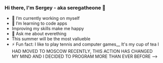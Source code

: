 ### Hi there, I'm Sergey - aka seregatheone 👋

- 🔭 I’m currently working on myself
- 🌱 I’m learning to code apps
- Improving my skills make me happy
- 💬 Ask me about everething 
- This summer will be the most vallueble 
- ⚡ Fun fact: I like to play tennis and computer games__
              It's my cup of tea
I HAD MOVED TO MOSCOW RECENTLY, THIS ACTION HAS CHANGED MY MIND AND I DECIDED TO PROGRAM MORE THAN EVER BEFORE
-->
